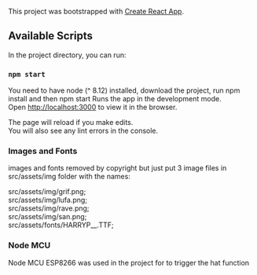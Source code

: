 This project was bootstrapped with [Create React App](https://github.com/facebook/create-react-app).

## Available Scripts

In the project directory, you can run:


### `npm start`

You need to have node (^ 8.12) installed, download the project, run npm install and then npm start
Runs the app in the development mode.<br>
Open [http://localhost:3000](http://localhost:3000) to view it in the browser.

The page will reload if you make edits.<br>
You will also see any lint errors in the console.

### Images and Fonts
images and fonts removed by copyright but just put 3 image files in src/assets/img folder with the names:<br>

src/assets/img/grif.png;<br>
src/assets/img/lufa.png;<br>
src/assets/img/rave.png;<br>
src/assets/img/san.png;<br>
src/assets/fonts/HARRYP__.TTF;<br>

### Node MCU 
Node MCU ESP8266 was used in the project for to trigger the hat function<br>
